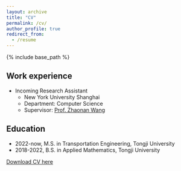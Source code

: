 ```yaml
---
layout: archive
title: "CV"
permalink: /cv/
author_profile: true
redirect_from:
  - /resume
---
```


{% include base_path %}

## Work experience
* Incoming Research Assistant
  * New York University Shanghai
  * Department: Computer Science
  * Supervisor: [Prof. Zhaonan Wang](https://scholar.google.com/citations?user=fNdU6I0AAAAJ&hl=zh-CN&oi=ao)

## Education
* 2022-now, M.S. in Transportation Engineering, Tongji University
* 2018-2022, B.S. in Applied Mathematics, Tongji University

[Download CV here](https://yifanwang1017.github.io/files/CV_yifanwang.pdf)

<!-- Education
======
* Ph.D in Version Control Theory, GitHub University, 2018 (expected)
* M.S. in Jekyll, GitHub University, 2014
* B.S. in GitHub, GitHub University, 2012

Work experience
======
* Spring 2024: Academic Pages Collaborator
  * GitHub University
  * Duties includes: Updates and improvements to template
  * Supervisor: The Users

* Fall 2015: Research Assistant
  * GitHub University
  * Duties included: Merging pull requests
  * Supervisor: Professor Hub

* Summer 2015: Research Assistant
  * GitHub University
  * Duties included: Tagging issues
  * Supervisor: Professor Git
  
Skills
======
* Skill 1
* Skill 2
  * Sub-skill 2.1
  * Sub-skill 2.2
  * Sub-skill 2.3
* Skill 3

Publications
======
  <ul>{% for post in site.publications reversed %}
    {% include archive-single-cv.html %}
  {% endfor %}</ul>
  
Talks
======
  <ul>{% for post in site.talks reversed %}
    {% include archive-single-talk-cv.html  %}
  {% endfor %}</ul>
  
Teaching
======
  <ul>{% for post in site.teaching reversed %}
    {% include archive-single-cv.html %}
  {% endfor %}</ul>
  
Service and leadership
======
* Currently signed in to 43 different slack teams -->
